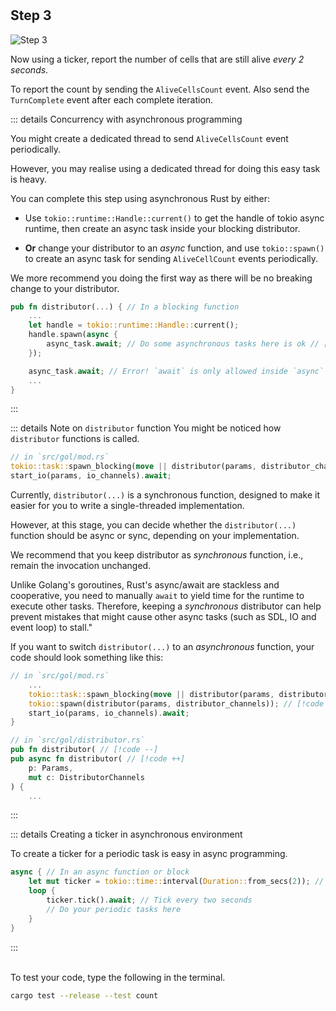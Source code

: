 <!--@include: index.md-->
#

## Step 3

![Step 3](/assets/cw_diagrams-Parallel_3.png)

Now using a ticker, report the number of cells that are still alive *every 2 seconds*.

To report the count by sending the `AliveCellsCount` event. Also send the `TurnComplete` event after each complete iteration.

::: details Concurrency with asynchronous programming

You might create a dedicated thread to send `AliveCellsCount` event periodically.

However, you may realise using a dedicated thread for doing this easy task is heavy.

You can complete this step using asynchronous Rust by either:

- Use `tokio::runtime::Handle::current()` to get the handle of tokio async runtime, then create an async task inside your blocking distributor.

- **Or** change your distributor to an *async* function, and use `tokio::spawn()` to create an async task for sending `AliveCellCount` events periodically.

We more recommend you doing the first way as there will be no breaking change to your distributor.

``` rust
pub fn distributor(...) { // In a blocking function
    ...
    let handle = tokio::runtime::Handle::current();
    handle.spawn(async {
        async_task.await; // Do some asynchronous tasks here is ok // [!code ++]
    });

    async_task.await; // Error! `await` is only allowed inside `async` functions and blocks // [!code --]
    ...
}
```

:::

::: details Note on `distributor` function
You might be noticed how `distributor` functions is called.

``` rust
// in `src/gol/mod.rs`
tokio::task::spawn_blocking(move || distributor(params, distributor_channels)); // [!code highlight]
start_io(params, io_channels).await;
```

Currently, `distributor(...)` is a synchronous function, designed to make it easier for you to write a single-threaded implementation.

However, at this stage, you can decide whether the `distributor(...)` function should be async or sync, depending on your implementation.

We recommend that you keep distributor as *synchronous* function, i.e., remain the invocation unchanged.

Unlike Golang's goroutines, Rust's async/await are stackless and cooperative, you need to manually `await` to yield time for the runtime to execute other tasks.
Therefore, keeping a *synchronous* distributor can help prevent mistakes that might cause other async tasks (such as SDL, IO and event loop) to stall."

If you want to switch `distributor(...)` to an *asynchronous* function, your code should look something like this:

``` rust
// in `src/gol/mod.rs`
    ...
    tokio::task::spawn_blocking(move || distributor(params, distributor_channels)); // [!code --]
    tokio::spawn(distributor(params, distributor_channels)); // [!code ++]
    start_io(params, io_channels).await;
}

// in `src/gol/distributor.rs`
pub fn distributor( // [!code --]
pub async fn distributor( // [!code ++]
    p: Params,
    mut c: DistributorChannels
) {
    ...
```

:::

::: details Creating a ticker in asynchronous environment

To create a ticker for a periodic task is easy in async programming.

``` rust
async { // In an async function or block
    let mut ticker = tokio::time::interval(Duration::from_secs(2)); // Create a ticker
    loop {
        ticker.tick().await; // Tick every two seconds
        // Do your periodic tasks here
    }
}

```

:::

\
To test your code, type the following in the terminal.

``` bash
cargo test --release --test count
```

